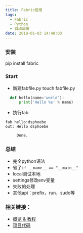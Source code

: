 ```yaml
---
title: Fabric使用
tags:
  - Fabric
  - Python
  - 自动部署
date: 2018-01-03 14:48:03
---
```


### 安装
pip install fabric

### Start
- 新建fabfile.py
touch fabfile.py
```python
  def hello(name='world'):
      print('Hello %s' % name)
```
- 执行fab
```
fab hello:dsphoebe
out: Hello dsphoebe

     Done.
```
### 总结
- 完全python语法
- 省了```if __name__ == "__main__"```
- local测试本地
- settings修改env变量
- 失败的处理
- 其他api：prefix，run，sudo等

### 相关链接：
- [概览 & 教程](http://fabric-chs.readthedocs.io/zh_CN/chs/tutorial.html)
- [项目代码](https://github.com/dsphoebe/flask-fabric)
